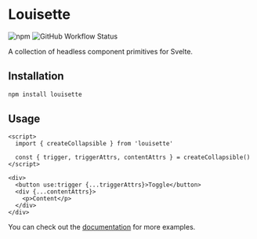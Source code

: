 # Louisette

![npm](https://img.shields.io/npm/v/louisette)
![GitHub Workflow Status](https://img.shields.io/github/actions/workflow/status/ubermanu/louisette/ci.yml?label=ci)

A collection of headless component primitives for Svelte.

## Installation

```bash
npm install louisette
```

## Usage

```svelte
<script>
  import { createCollapsible } from 'louisette'

  const { trigger, triggerAttrs, contentAttrs } = createCollapsible()
</script>

<div>
  <button use:trigger {...triggerAttrs}>Toggle</button>
  <div {...contentAttrs}>
    <p>Content</p>
  </div>
</div>
```

You can check out the [documentation](https://ubermanu.github.io/louisette/) for more examples.
